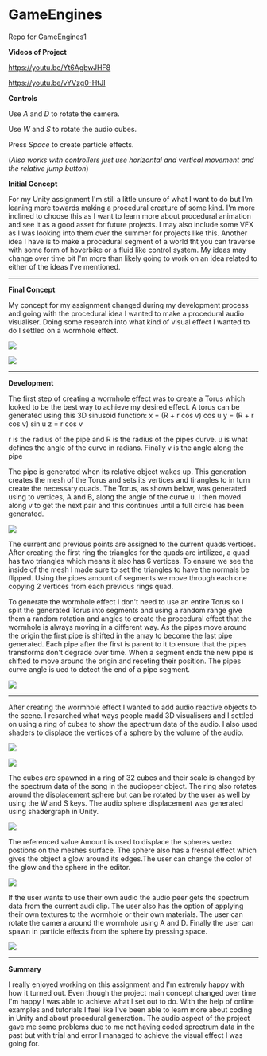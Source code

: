 # GameEngines
 Repo for GameEngines1
 
 **Videos of Project**
 
 https://youtu.be/Yt6AgbwJHF8
 
 https://youtu.be/vYVzg0-HtJI
 
**Controls**

Use _A_ and _D_ to rotate the camera.

Use _W_ and _S_ to rotate the audio cubes.

Press _Space_ to create particle effects.

(_Also works with controllers just use horizontal and vertical movement and the relative jump button_)

**Initial Concept**

For my Unity assignment I'm still a little unsure of what I want to do but I'm leaning more towards making a procedural creature of some kind.
I'm more inclined to choose this as I want to learn more about procedural animation and see it as a good asset for future projects.
I may also include some VFX as I was looking into them over the summer for projects like this.
Another idea I have is to make a procedural segment of a world tht you can traverse with some form of hoverbike or a fluid like control system.
My ideas may change over time bit I'm more than likely going to work on an idea related to either of the ideas I've mentioned.

----
**Final Concept**

My concept for my assignment changed during my development process and going with the procedural idea I wanted to make a procedural audio visualiser. Doing some research into what kind of visual effect I wanted to do I settled on a wormhole effect. 

![](Images/wormhole_600.jpg)

![](Images/wormhole_sketch_LeahT.jpg)

----
**Development**

The first step of creating a wormhole effect was to create a Torus which looked to be the best way to achieve my desired effect. A torus can be generated using this 3D sinusoid function:
x = (R + r cos v) cos u
y = (R + r cos v) sin u
z = r cos v

r is the radius of the pipe and R is the radius of the pipes curve. u is what defines the angle of the curve in radians. Finally v is the angle along the pipe

The pipe is generated when its relative object wakes up. This generation creates the mesh of the Torus and sets its vertices and tirangles to in turn create the necessary quads. The Torus, as shown below, was generated using to vertices, A and B, along the angle of the curve u. I then moved along v to get the next pair and this continues until a full circle has been generated. 

![](Images/Torus-40-15.svg.png)

The current and previous points are assigned to the current quads vertices. After creating the first ring the triangles for the quads are intilized, a quad has two triangles which means it also has 6 vertices. To ensure we see the inside of the mesh I made sure to set the triangles to have the normals be flipped. Using the pipes amount of segments we move through each one copying 2 vertices from each previous rings quad.  

To generate the wormhole effect I don't need to use an entire Torus so I split the generated Torus into segments and using a random range give them a random rotation and angles to create the procedural effect that the wormhole is always moving in a different way. As the pipes move around the origin the first pipe is shifted in the array to become the last pipe generated. Each pipe after the first is parent to it to ensure that the pipes transforms don't degrade over time. When a segment ends the new pipe is shifted to move around the origin and reseting their position. The pipes curve angle is ued to detect the end of a pipe segment.

![](Images/TorusMove.PNG)

----

After creating the wormhole effect I wanted to add audio reactive objects to the scene. I resarched what ways people madd 3D visualisers and I settled on using a ring of cubes to show the spectrum data of the audio. I also used shaders to displace the vertices of a sphere by the volume of the audio.

![](Images/maxresdefault.jpg)

![](Images/d_balls_wire.png)

The cubes are spawned in a ring of 32 cubes and their scale is changed by the spectrum data of the song in the audiopeer object. The ring also rotates around the displacement sphere but can be rotated by the user as well by using the W and S keys. The audio sphere displacement was generated using shadergraph in Unity.

![](Images/DispaceShader.PNG)

The referenced value Amount is used to displace the spheres vertex postions on the meshes surface. The sphere also has a fresnal effect which gives the object a glow around its edges.The user can change the color of the glow and the sphere in the editor.

![](Images/ColourChange.PNG)

If the user wants to use their own audio the audio peer gets the spectrum data from the current audi clip. The user also has the option of applying their own textures to the wormhole or their own materials. The user can rotate the camera around the wormhole using A and D. Finally the user can spawn in particle effects from the sphere by pressing space.

![](Images/AudioVis.PNG)

----

**Summary**

I really enjoyed working on this assignment and I'm extremly happy with how it turned out. Even though the project main concept changed over time I'm happy I was able to achieve what I set out to do. With the help of online examples and tutorials I feel like I've been able to learn more about coding in Unity and about procedural generation. The audio aspect of the project gave me some problems due to me not having coded sprectrum data in the past but with trial and error I managed to achieve the visual effect I was going for. 
